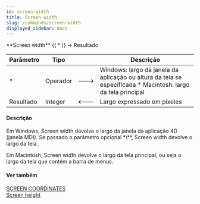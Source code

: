 ```yaml
---
id: screen-width
title: Screen width
slug: /commands/screen-width
displayed_sidebar: docs
---
```


<!--REF #_command_.Screen width.Syntax-->**Screen width** {( * )} -> Resultado<!-- END REF-->
<!--REF #_command_.Screen width.Params-->
| Parâmetro | Tipo |  | Descrição |
| --- | --- | --- | --- |
| * | Operador | &#x1F852; | Windows: largo da janela da aplicação ou altura da tela se especificada * Macintosh: largo da tela principal |
| Resultado | Integer | &#x1F850; | Largo expressado em pixeles |

<!-- END REF-->

#### Descrição 

<!--REF #_command_.Screen width.Summary-->Em Windows, Screen width devolve o largo da janela da aplicação 4D (janela MDI).<!-- END REF--> Se passado o parâmetro opcional *\**, Screen width devolve o largo da tela.  

Em Macintosh, Screen width devolve o largo da tela principal, ou seja o largo da tela que contém a barra de menus. 

#### Ver também 

[SCREEN COORDINATES](screen-coordinates.md)  
[Screen height](screen-height.md)  